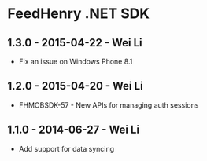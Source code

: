 # FeedHenry .NET SDK

## 1.3.0 - 2015-04-22 - Wei Li
* Fix an issue on Windows Phone 8.1

## 1.2.0 - 2015-04-20 - Wei Li
* FHMOBSDK-57 - New APIs for managing auth sessions

## 1.1.0 - 2014-06-27 - Wei Li

* Add support for data syncing